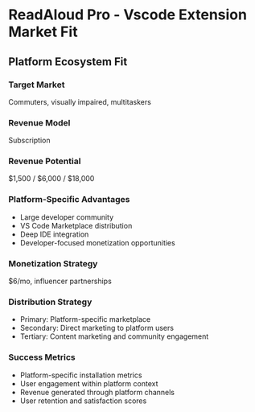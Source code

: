 # ReadAloud Pro - Vscode Extension Market Fit

## Platform Ecosystem Fit

### Target Market
Commuters, visually impaired, multitaskers

### Revenue Model
Subscription

### Revenue Potential
$1,500 / $6,000 / $18,000

### Platform-Specific Advantages
- Large developer community
- VS Code Marketplace distribution
- Deep IDE integration
- Developer-focused monetization opportunities

### Monetization Strategy
$6/mo, influencer partnerships

### Distribution Strategy
- Primary: Platform-specific marketplace
- Secondary: Direct marketing to platform users
- Tertiary: Content marketing and community engagement

### Success Metrics
- Platform-specific installation metrics
- User engagement within platform context
- Revenue generated through platform channels
- User retention and satisfaction scores
